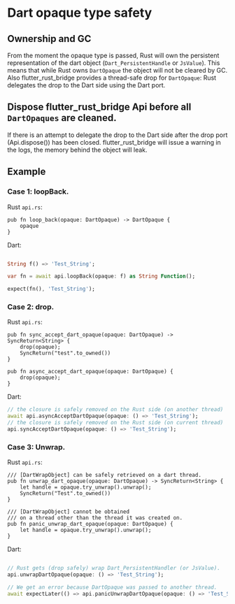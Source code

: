 # Dart opaque type safety


## Ownership and GC

From the moment the opaque type is passed, Rust will own the persistent representation of the dart object (`Dart_PersistentHandle` or `JsValue`).
This means that while Rust owns `DartOpaque` the object will not be cleared by GC.
Also flutter_rust_bridge provides a thread-safe drop for `DartOpaque`: Rust delegates the drop to the Dart side using the Dart port.


## Dispose flutter_rust_bridge Api before all `DartOpaques` are cleaned.

If there is an attempt to delegate the drop to the Dart side after the drop port (Api.dispose()) has been closed. flutter_rust_bridge will issue a warning in the logs, the memory behind the object will leak.


## Example

### Case 1: loopBack. 

Rust `api.rs`:
```rust,noplayground
pub fn loop_back(opaque: DartOpaque) -> DartOpaque {
    opaque
}
```

Dart:
```dart

String f() => 'Test_String';

var fn = await api.loopBack(opaque: f) as String Function();

expect(fn(), 'Test_String');
```


### Case 2: drop.

Rust `api.rs`:
```rust,noplayground
pub fn sync_accept_dart_opaque(opaque: DartOpaque) -> SyncReturn<String> {
    drop(opaque);
    SyncReturn("test".to_owned())
}

pub fn async_accept_dart_opaque(opaque: DartOpaque) {
    drop(opaque);
}
```

Dart:
```dart
// the closure is safely removed on the Rust side (on another thread)
await api.asyncAcceptDartOpaque(opaque: () => 'Test_String');
// the closure is safely removed on the Rust side (on current thread)
api.syncAcceptDartOpaque(opaque: () => 'Test_String');
```


### Case 3: Unwrap.

Rust `api.rs`:
```rust,noplayground
/// [DartWrapObject] can be safely retrieved on a dart thread.
pub fn unwrap_dart_opaque(opaque: DartOpaque) -> SyncReturn<String> {
    let handle = opaque.try_unwrap().unwrap();
    SyncReturn("Test".to_owned())
}

/// [DartWrapObject] cannot be obtained 
/// on a thread other than the thread it was created on.
pub fn panic_unwrap_dart_opaque(opaque: DartOpaque) {
    let handle = opaque.try_unwrap().unwrap();
}
```

Dart:
```dart

// Rust gets (drop safely) wrap Dart_PersistentHandler (or JsValue).
api.unwrapDartOpaque(opaque: () => 'Test_String');

// We get an error because DartOpaque was passed to another thread.
await expectLater(() => api.panicUnwrapDartOpaque(opaque: () => 'Test_String'), throwsA(isA<FfiException>()));
```